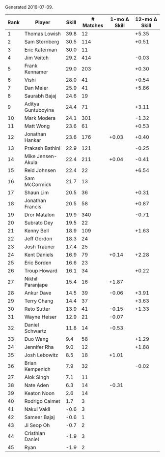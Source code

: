 Generated 2016-07-09.

| Rank | Player             | Skill | # Matches | 1-mo Δ Skill | 12-mo Δ Skill |
|------|--------------------|-------|-----------|--------------|---------------|
|    1 | Thomas Lowish      |  39.8 |        12 |              |         +5.35 |
|    2 | Sam Sternberg      |  30.5 |       114 |              |         +0.51 |
|    3 | Eric Katerman      |  30.0 |        11 |              |               |
|    4 | Jim Veitch         |  29.2 |       414 |              |         -0.03 |
|    5 | Frank Kennamer     |  29.0 |       203 |              |         +0.30 |
|    6 | Vishi              |  28.0 |        41 |              |         +0.54 |
|    7 | Dan Meier          |  25.9 |        41 |              |         +5.86 |
|    8 | Saurabh Bajaj      |  24.6 |        19 |              |               |
|    9 | Aditya Guntuboyina |  24.4 |        71 |              |         +3.11 |
|   10 | Mark Modera        |  24.1 |       301 |              |         -1.32 |
|   11 | Matt Wong          |  23.6 |        61 |              |         +0.53 |
|   12 | Jonathan Hankar    |  23.6 |       176 |        +0.03 |         +0.40 |
|   13 | Prakash Bathini    |  22.9 |       121 |              |         -0.25 |
|   14 | Mike Jensen-Akula  |  22.4 |       211 |        +0.04 |         -0.41 |
|   15 | Reid Johnsen       |  22.4 |        22 |              |         +6.54 |
|   16 | Sam McCormick      |  21.7 |        13 |              |               |
|   17 | Shaun Lim          |  20.5 |        36 |              |         +0.31 |
|   18 | Jonathan Francis   |  20.5 |        58 |              |         +0.87 |
|   19 | Dror Matalon       |  19.9 |       340 |              |         -0.71 |
|   20 | Subrato Dey        |  19.5 |        22 |              |               |
|   21 | Kenny Bell         |  18.9 |       109 |              |         +1.63 |
|   22 | Jeff Gordon        |  18.3 |        24 |              |               |
|   23 | Josh Trauner       |  17.4 |        25 |              |               |
|   24 | Kent Daniels       |  16.9 |        79 |        +0.14 |         +2.28 |
|   25 | Eric Borden        |  16.6 |        23 |              |               |
|   26 | Troup Howard       |  16.1 |        34 |              |         +0.22 |
|   27 | Nikhil Paranjape   |  15.4 |        16 |        +1.87 |               |
|   28 | Ankur Dave         |  14.5 |        39 |        -0.06 |         +3.91 |
|   29 | Terry Chang        |  14.4 |        37 |              |         +3.63 |
|   30 | Reto Sutter        |  13.9 |        41 |        -0.15 |         +1.33 |
|   31 | Wayne Heiser       |  12.9 |        21 |        -0.07 |               |
|   32 | Daniel Schwartz    |  11.8 |        14 |        -0.53 |               |
|   33 | Duo Wang           |   9.4 |        58 |              |         +1.29 |
|   34 | Jennifer Rha       |   9.0 |        12 |              |         +1.88 |
|   35 | Josh Lebowitz      |   8.5 |        18 |        +1.01 |               |
|   36 | Brian Kempenich    |   7.9 |        32 |              |         -0.02 |
|   37 | Alok Singh         |   7.1 |        11 |              |               |
|   38 | Nate Aden          |   6.3 |        14 |        -0.31 |               |
|   39 | Keaton Noon        |   2.6 |        14 |              |               |
|   40 | Rodrigo Calmet     |   1.7 |         3 |              |               |
|   41 | Nakul Vakil        |  -0.6 |         3 |              |               |
|   42 | Sameer Bajaj       |  -0.6 |         1 |              |               |
|   43 | Ji Seop Oh         |  -0.7 |         2 |              |               |
|   44 | Cristhian Daniel   |  -1.9 |         3 |              |               |
|   45 | Ryan               |  -1.9 |         2 |              |               |